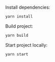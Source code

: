 Install dependencies:

```bash
yarn install
```

Build project:

```bash
yarn build
```

Start project locally:

```bash
yarn start
```

